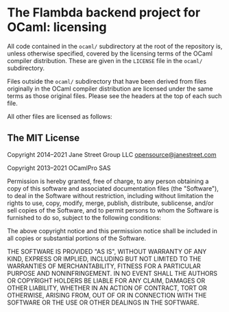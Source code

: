 # The Flambda backend project for OCaml: licensing

All code contained in the `ocaml/` subdirectory at the root of the repository
is, unless otherwise specified, covered by the licensing terms of the OCaml
compiler distribution.  These are given in the `LICENSE` file in the `ocaml/`
subdirectory.

Files outside the `ocaml/` subdirectory that have been derived from files
originally in the OCaml compiler distribution are licensed under the same terms
as those original files.  Please see the headers at the top of each such file.

All other files are licensed as follows:

## The MIT License

Copyright 2014&ndash;2021 Jane Street Group LLC <opensource@janestreet.com>

Copyright 2013&ndash;2021 OCamlPro SAS

Permission is hereby granted, free of charge, to any person obtaining a copy
of this software and associated documentation files (the "Software"), to deal
in the Software without restriction, including without limitation the rights
to use, copy, modify, merge, publish, distribute, sublicense, and/or sell
copies of the Software, and to permit persons to whom the Software is
furnished to do so, subject to the following conditions:

The above copyright notice and this permission notice shall be included in all
copies or substantial portions of the Software.

THE SOFTWARE IS PROVIDED "AS IS", WITHOUT WARRANTY OF ANY KIND, EXPRESS OR
IMPLIED, INCLUDING BUT NOT LIMITED TO THE WARRANTIES OF MERCHANTABILITY,
FITNESS FOR A PARTICULAR PURPOSE AND NONINFRINGEMENT. IN NO EVENT SHALL THE
AUTHORS OR COPYRIGHT HOLDERS BE LIABLE FOR ANY CLAIM, DAMAGES OR OTHER
LIABILITY, WHETHER IN AN ACTION OF CONTRACT, TORT OR OTHERWISE, ARISING FROM,
OUT OF OR IN CONNECTION WITH THE SOFTWARE OR THE USE OR OTHER DEALINGS IN THE
SOFTWARE.
